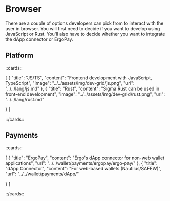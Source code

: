 # Browser

There are a couple of options developers can pick from to interact with the user in browser. You will first need to decide if you want to develop using JavaScript or Rust. You'll also have to decide whether you want to integrate the dApp connector or ErgoPay.

## Platform


::cards::

[
  {
    "title": "JS/TS",
    "content": "Frontend development with JavaScript, TypeScript",
    "image": "../../assets/img/dev-grid/js.png",
    "url": "../../lang/js.md"
  },
  {
    "title": "Rust",
    "content": "Sigma Rust can be used in front-end development",
    "image": "../../assets/img/dev-grid/rust.png",
    "url": "../../lang/rust.md"

  }
]

::/cards::







## Payments


::cards::

[
  {
    "title": "ErgoPay",
    "content": "Ergo's dApp connector for non-web wallet applications",
    "url": "../../wallet/payments/ergopay/ergo-pay/"
  },
  {
    "title": "dApp Connector",
    "content": "For web-based wallets (Nautilus/SAFEW)",
    "url": "../../wallet/payments/dApp/"

  }
]

::/cards::

